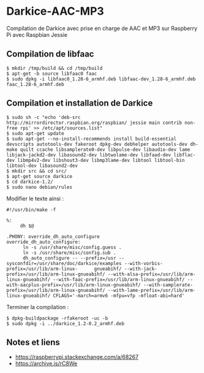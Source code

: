 # Darkice-AAC-MP3
Compilation de Darkice avec prise en charge de AAC et MP3 sur Raspberry Pi avec Raspbian Jessie

## Compilation de libfaac

    $ mkdir /tmp/build && cd /tmp/build
    $ apt-get -b source libfaac0 faac
    $ sudo dpkg -i libfaac0_1.28-6_armhf.deb libfaac-dev_1.28-6_armhf.deb faac_1.28-6_armhf.deb
  
## Compilation et installation de Darkice

    $ sudo sh -c "echo 'deb-src http://mirrordirector.raspbian.org/raspbian/ jessie main contrib non-free rpi' >> /etc/apt/sources.list"
    $ sudo apt-get update
    $ sudo apt-get --no-install-recommends install build-essential devscripts autotools-dev fakeroot dpkg-dev debhelper autotools-dev dh-make quilt ccache libsamplerate0-dev libpulse-dev libaudio-dev lame libjack-jackd2-dev libasound2-dev libtwolame-dev libfaad-dev libflac-dev libmp4v2-dev libshout3-dev libmp3lame-dev libtool libtool-bin libtool-dev libasound2-dev
    $ mkdir src && cd src/
    $ apt-get source darkice
    $ cd darkice-1.2/
    $ sudo nano debian/rules
  
Modifier le texte ainsi :

    #!/usr/bin/make -f

    %:
         dh $@

    .PHONY: override_dh_auto_configure
    override_dh_auto_configure:
          ln -s /usr/share/misc/config.guess .
          ln -s /usr/share/misc/config.sub .
          dh_auto_configure -- --prefix=/usr --sysconfdir=/usr/share/doc/darkice/examples --with-vorbis-prefix=/usr/lib/arm-linux-      gnueabihf/ --with-jack-prefix=/usr/lib/arm-linux-gnueabihf/ --with-alsa-prefix=/usr/lib/arm-linux-gnueabihf/ --with-faac-prefix=/usr/lib/arm-linux-gnueabihf/ --with-aacplus-prefix=/usr/lib/arm-linux-gnueabihf/ --with-samplerate-prefix=/usr/lib/arm-linux-gnueabihf/ --with-lame-prefix=/usr/lib/arm-linux-gnueabihf/ CFLAGS='-march=armv6 -mfpu=vfp -mfloat-abi=hard'

Terminer la compilation :

    $ dpkg-buildpackage -rfakeroot -uc -b
    $ sudo dpkg -i ../darkice_1.2-0.2_armhf.deb
  
## Notes et liens 

- https://raspberrypi.stackexchange.com/a/68267
- https://archive.is/rC8We
